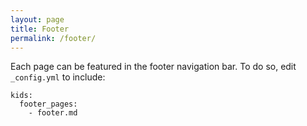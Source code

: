 ```yaml
---
layout: page
title: Footer
permalink: /footer/
---
```


Each page can be featured in the footer navigation bar. To do so, edit
`_config.yml` to include:

```
kids:
  footer_pages:
    - footer.md
```
